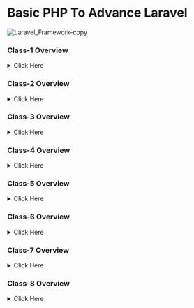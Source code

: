 # Basic PHP To Advance Laravel

![Laravel_Framework-copy](https://user-images.githubusercontent.com/91025640/162565321-22c6509d-0931-41fa-a3f7-6504002479f0.jpg)


<!-- class-1 overview start -->
### Class-1 Overview

<details>
  <summary>Click Here</summary>

#### 1. Github.

- What is Git & Github

- Why need Git & Github

- Git bash Downloads & Installation

- Create an Account on Github

- Create project Local to Online

- Create Project Online

- How to fork any github project from another account.

#### 2. IDE / Code Editor.

 - Vs Code Downloads.

 - Vs Code Editor keyboard shortcuts.
  
 - Important Package installation



</details>
<!-- class-1 overview end -->

<!-- class-2 overview start -->
### Class-2 Overview

<details>

<summary>Click Here</summary>

#### 1. PHP Language.

- History of php.

- How does php work.

- Power of php.
  
#### 2. Environment setup, Code Structure & Run Code.

- Server setup.

- Code syntax & run code.

- How to write Php code in html.

#### 3. Variable.

- What is Variable?.

- Declaration rules of common variables.

- Declaration rules of Constant variables 
   
   ``` 
   define(name, value, case-insensitive) 
   ```

- Different between variable & constant.


#### 4. Print Way.

- Concat string, inverted comma.

- echo, Printf, sprintf.


#### 5. Different types of Data types.

- Most commonly used scalar (মৌলিক) data types - (String, Integer, float, Boolean).

- Compound (যৌগিক) data types - (Array, Object).

- Null, Resource-.

  </details>
<!-- class-2 overview end -->

<!-- class-3 overview start -->
### Class-3 Overview

<details>

<summary> Click Here</summary>

#### 1. Operators and its types in php.


- Arithmetic (গাণিতিক অপারেটর) 

  ``` 
   + ,  - ,  * ,  / ,  % (Modulus),  ** (Exponentiation)
  ```

- Assignment (নির্ধারণ অপারেটর).
  
  ``` 
   =, +=, -=, *=, /=
  ```

- Comparison (তুলনা).
  
  ``` 
   ==, !=, ===, !==, < (less), > (greater), <=, >=
  ```

- Increment / decrement.
  
  ``` 
  ++a, a++, --a, a-- 
  ```

- Logical and others.

  ``` 
   !, &&, || 
  ```

 #### 1. Statements.

- If

- Else

- Else if

- Switch


 </details>
<!-- class-3 overview end -->

<!-- class-4 overview start -->
### Class-4 Overview

<details>

<summary>Click Here</summary>

  1. #### Loop
   
- Operator: Increment (++) and Decrement (--).    

- For Loop.
    ```
    for ($x = 0; $x <= 10; $x++) {
    echo "The number is: $x <br>";
    } 
    ```

- While loop.
    ```
    $x = 1;
    while($x <= 5) {
    echo "The number is: $x <br>";
    $x++;
    } 
    ```

- Do while.
    ```
    $x = 1;
    do {
    echo "The number is: $x <br>";
    $x++;
    } while ($x <= 5);
    ```

- Foreach.
    ```
    $colors = array("red", "green", "blue", "yellow");
    foreach ($colors as $value) {
    echo "$value <br>";
    }
    ```


</details>
<!-- class-1 overview end -->

<!-- class-5 overview start -->
### Class-5 Overview

<details>

<summary> Click Here</summary>

  1. #### break
```
   <?php
   
    for ($x = 0; $x < 10; $x++) {
      if ($x == 4) {
        break;
      }
      echo "The number is: $x <br>";
    }
    ?>
```
`

  2. #### continue.

```
    <?php

    for ($x = 0; $x < 10; $x++) {
      if ($x == 4) {
        continue;
      }
      echo "The number is: $x <br>";
    }
    ?>
```
  3. #### Indexed array.

```
    <?php

    $cars = ["Volvo", "BMW", "Toyota"];
    foreach($cars as $index => $value){

      echo $index . $cars . "<br>";
    }
    ?>
```
  4. #### Associative array.

```
    <?php

    $age = ["Peter"=>"35", "Ben"=>"37", "Joe"=>"43"];

    foreach($age as $x => $x_value) {
      echo $x ." " . $x_value;
      echo "<br>";
    }
    ?>
```
  5. #### Multidimensional array.


```
      <?php 

      $student =
       [
          ["Johns",22,18],
          ["Rocky",15,13],
          ["Mickl",5,2],
          ["Crish",17,15]
        ];

        echo "Name: ".$student[0][0].". "."Age: ".$student[0][1].". ID No: ".$student[0][2].".<br>";
        echo "Name: ".$student[1][0].". "."Age: ".$student[1][1].". ID No: ".$student[1][2].".<br>";
        echo "Name: ".$student[2][0].". "."Age: ".$student[2][1].". ID No: ".$student[2][2].".<br>";
        echo "Name: ".$student[3][0].". "."Age: ".$student[3][1].". ID No: ".$student[3][2].".<br>";
    ?>

```

</details>
<!-- class 5 is end -->

<!-- class-6 overview start -->
### Class-6 Overview

<details>

<summary> Click Here</summary>

  1. #### Array Bulding Function

 - count(which_array), sizeof(which_array).
 ```
   <?php
    $cars=array("Volvo","BMW","Toyota");
    echo count($cars);
   
    $cars=array("Volvo","BMW","Toyota");
    echo sizeof($cars);

    ?>
 ```
 - max(which_array), min(which_array)
  ```
   <?php

    echo(max(2,4,6,8,10) . "<br>");
    echo(max(22,14,68,18,15) . "<br>");
    echo(min(array(4,6,8,10)) . "<br>");
    echo(min(array(44,16,81,12)));

     ?>
   ```
 - in_array(which_you_want_search, from_which_array, strict_mode)
   ```
   <?php

    $people = array("Peter", "Joe", "Glenn", "Cleveland");

    if (in_array("Glenn", $people))
      {
      echo "Match found";
      }
    else
      {
      echo "Match not found";
      }

    ?>
   ```
 - array_search(which_you_want_search, from_which_array)
   ```
   <?php

   $a=array("a"=>"red","b"=>"green","c"=>"blue");
   echo array_search("red",$a);

    ?>
   ```
 - array_pop(from_which_array) - for delete last element
   ```
   <?php

   $a=array("red","green","blue");
    array_pop($a);
    echo "<pre>";
    print_r($a);
    echo "</pre>";

    ?>
   ```
 - array_push(which_array, new_value) - add element on last
   ```
    <?php

   $a=array("red","green","blue");
    $a=array("red","green");
    array_push($a,"blue","yellow");
    echo "<pre>";
    print_r($a);
    echo "</pre>";

    ?>
   ```
 - array_merge(all_arrays) - make a new array by merging multiple array
   ```
    <?php

    $a1=array("red","green");
    $a2=array("blue","yellow");
    echo "<pre>";
    print_r(array_merge($a1,$a2));
    echo "</pre>";

    ?>
   ```
 - array_slice(from_which_array, from_index, total_element) - make a new array by taking some element from an array.
   ```
    <?php

    $$a=array("red","green","blue","yellow","brown");
    echo "<pre>";
    print_r(array_slice($a,1,2));
    echo "</pre>";

    ?>
   ```
 - array_splice(from_which_array, from_index, total_element) - remove array element from an this array
   ```
    <?php

    $a1=array("a"=>"red","b"=>"green","c"=>"blue","d"=>"yellow");
    $a2=array("a"=>"purple","b"=>"orange");
    array_splice($a1,0,2,$a2);
    echo "<pre>";
    print_r($a1);
    echo "</pre>";

    ?>
   ```
 - array_diff(first_array, second_array)
   ```
    <?php

    $a1=array("a"=>"red","b"=>"green","c"=>"blue","d"=>"yellow");
    $a2=array("e"=>"red","f"=>"green","g"=>"blue");

    $result=array_diff($a1,$a2);
    print_r($result);

    ?>
   ```
 - array_unique(which_array)
   ```
    <?php

    $a=array("a"=>"red","b"=>"green","c"=>"red");
    print_r(array_unique($a));

    ?>
   ```
 - array_sum(which_array)
   ```
    <?php

   $a=array(5,15,25);
   echo array_sum($a);

    ?>
   ```

</details>
<!-- class-6 overview end -->
<!-- class-7 overview start -->

### Class-7 Overview

<details>

<summary> Click Here</summary>

  1. ### More Array functions
  1. #### array_rand(from_which_array, how_many_element) - pick random keys
  ```
  <?php
  $a=array("red","green","blue","yellow","brown");
  $random_keys=array_rand($a,3);
  echo $a[$random_keys[0]]."<br>";
  echo $a[$random_keys[1]]."<br>";
  echo $a[$random_keys[2]];
  ?>
  ```
  2. #### shuffle(which_array) - randomize order of array elements
  ```
  <?php
  $my_array = array("red","green","blue","yellow","purple");

  shuffle($my_array);
  print_r($my_array);
  ?>
  ```
  3. #### array_chunk(which_array, how_many_element, keys_sequence) - Split an array into chunks
  ```
  <?php
  $cars=array("Volvo","BMW","Toyota","Honda","Mercedes","Opel");
  print_r(array_chunk($cars,2));
  ?>
  ```
  4. #### asort(which_array, sort_rule) - sort ascending order, arsort(which_array, sort_rule) - sort descending order,
  ```
  <?php
  $age=array("Peter"=>"35","Ben"=>"37","Joe"=>"43");
  asort($age);
  ?>
  ```
  5. #### ksort(which_array, sort_rule) - sort keys by ascending order, krsort() - sort keys by descending order
  ```
  <?php
  $age=array("Peter"=>"35","Ben"=>"37","Joe"=>"43");
  ksort($age);
  ?>
  ```
  6. #### explode(separator_symble, which_string, element_limit) - String to array
  ```
  <?php
  $str = "Hello world. It's a beautiful day.";
  print_r (explode(" ",$str));
  ?>
  ```
  7. #### explode(separator_symble, which_string, element_limit) - String to array
  ```
  <?php
  $str = "Hello world. It's a beautiful day.";
  print_r (explode(" ",$str));
  ?>
  ```
  2. ### Write php code on html
  3. ### Project based on array
  3. ### Mini Project - Product List (table/E-commerce)
</details>
<!-- class-7 overview end -->

<!-- class-8 overview start -->

### Class-8 Overview

<details>

<summary> Click Here</summary>

  1. ### User defined Functions 
  - What is function & Why we use it.
  - Way to create user defined functions.
  - Parameter, Argument, Return
  - Mini Project - Execute a common work using function

  2. ### User defined Functions
  - Strlen()
  - Str_word_count()
  - Strpos()
  - Substr()
  - str_split()
  - Str_replace()
  - Strtoupper()
  - Strtolower()
  - Str_shuffle()
  - md5()
  - money_format()
  - number_format()
  - htmlspecialchars()
  - strip_tags()
  - trim()


</details>

<!-- class-8 overview end -->